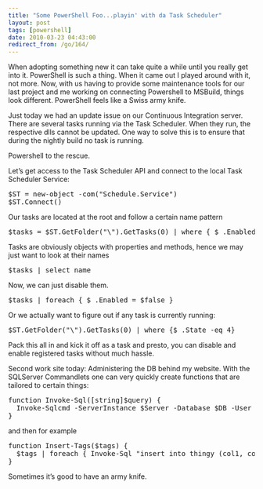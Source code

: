 ```yaml
---
title: "Some PowerShell Foo...playin' with da Task Scheduler"
layout: post
tags: [powershell]
date: 2010-03-23 04:43:00
redirect_from: /go/164/
---
```


When adopting something new it can take quite a while until you really get into it. PowerShell is such a thing. When it came out I played around with it, not more. Now, with us having to provide some maintenance tools for our last project and me working on connecting Powershell to MSBuild, things look different. PowerShell feels like a Swiss army knife.

Just today we had an update issue on our Continuous Integration server. There are several tasks running via the Task Scheduler. When they run, the respective dlls cannot be updated. One way to solve this is to ensure that during the nightly build no task is running.

Powershell to the rescue.

Let’s get access to the Task Scheduler API and connect to the local Task Scheduler Service:
 <div style="padding-bottom: 0px; margin: 0px; padding-left: 0px; padding-right: 0px; display: inline; float: none; padding-top: 0px" id="scid:812469c5-0cb0-4c63-8c15-c81123a09de7:3902e8b5-6755-4cc8-98ba-82ddc01fe154" class="wlWriterEditableSmartContent"><pre name="code" class="c#">$ST = new-object -com("Schedule.Service")
$ST.Connect()</pre></div>

Our tasks are located at the root and follow a certain name pattern

<div style="padding-bottom: 0px; margin: 0px; padding-left: 0px; padding-right: 0px; display: inline; float: none; padding-top: 0px" id="scid:812469c5-0cb0-4c63-8c15-c81123a09de7:7cbf29b7-e7b7-43bc-8a2f-c95e8fa2613c" class="wlWriterEditableSmartContent"><pre name="code" class="c#:nocontrols">$tasks = $ST.GetFolder("\").GetTasks(0) | where { $_.Enabled -eq $true -and $_.Name.StartsWith("Some.Pattern") }</pre></div>

Tasks are obviously objects with properties and methods, hence we may just want to look at their names

<div style="padding-bottom: 0px; margin: 0px; padding-left: 0px; padding-right: 0px; display: inline; float: none; padding-top: 0px" id="scid:812469c5-0cb0-4c63-8c15-c81123a09de7:317ff2b2-155b-497b-88bd-103771fe468e" class="wlWriterEditableSmartContent"><pre name="code" class="c#:nocontrols">$tasks | select name</pre></div>

Now, we can just disable them.

<div style="padding-bottom: 0px; margin: 0px; padding-left: 0px; padding-right: 0px; display: inline; float: none; padding-top: 0px" id="scid:812469c5-0cb0-4c63-8c15-c81123a09de7:cdfee294-8966-4110-b2bb-af29e170090d" class="wlWriterEditableSmartContent"><pre name="code" class="c#:nocontrols">$tasks | foreach { $_.Enabled = $false }</pre></div>

Or we actually want to figure out if any task is currently running:

<div style="padding-bottom: 0px; margin: 0px; padding-left: 0px; padding-right: 0px; display: inline; float: none; padding-top: 0px" id="scid:812469c5-0cb0-4c63-8c15-c81123a09de7:bb915a87-34cf-4fc1-9f66-3a156438c0c2" class="wlWriterEditableSmartContent"><pre name="code" class="c#:nocontrols">$ST.GetFolder("\").GetTasks(0) | where {$_.State -eq 4}
</pre></div>

Pack this all in and kick it off as a task and presto, you can disable and enable registered tasks without much hassle.

Second work site today: Administering the DB behind my website. With the SQLServer Commandlets one can very quickly create functions that are tailored to certain things:

<div style="padding-bottom: 0px; margin: 0px; padding-left: 0px; padding-right: 0px; display: inline; float: none; padding-top: 0px" id="scid:812469c5-0cb0-4c63-8c15-c81123a09de7:84c0338b-bd67-483b-a08a-322d8be6558f" class="wlWriterEditableSmartContent"><pre name="code" class="c#:nocontrols">function Invoke-Sql([string]$query) {
  Invoke-Sqlcmd -ServerInstance $Server -Database $DB -User $User -Password $Password -Query $query
}
</pre></div>

and then for example

<div style="padding-bottom: 0px; margin: 0px; padding-left: 0px; padding-right: 0px; display: inline; float: none; padding-top: 0px" id="scid:812469c5-0cb0-4c63-8c15-c81123a09de7:660079fe-4633-4387-9af9-057d75264419" class="wlWriterEditableSmartContent"><pre name="code" class="c#:nocontrols">function Insert-Tags($tags) {
  $tags | foreach { Invoke-Sql "insert into thingy (col1, col2, created) values ('$_', '$_', GETDATE())" }
}
</pre></div>

Sometimes it’s good to have an army knife.